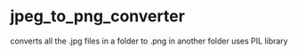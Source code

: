 # jpeg_to_png_converter
converts all the .jpg files in a folder to .png in another folder uses PIL library    
